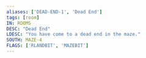 ```yaml
---
aliases: ['DEAD-END-1', 'Dead End']
tags: [room]
IN: ROOMS
DESC: "Dead End"
LDESC: "You have come to a dead end in the maze."
SOUTH: MAZE-4
FLAGS: ['RLANDBIT', 'MAZEBIT']
---
```

